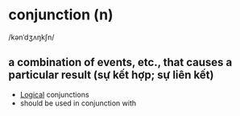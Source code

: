 # conjunction (n)

/kənˈdʒʌŋkʃn/

## a combination of events, etc., that causes a particular result (sự kết hợp; sự liên kết)

- [Logical](logical-adj.md#following-or-able-to-follow-the-rules-of-logic-in-which-ideas-or-facts-are-based-on-other-true-ideas-or-facts) conjunctions
- should be used in conjunction with